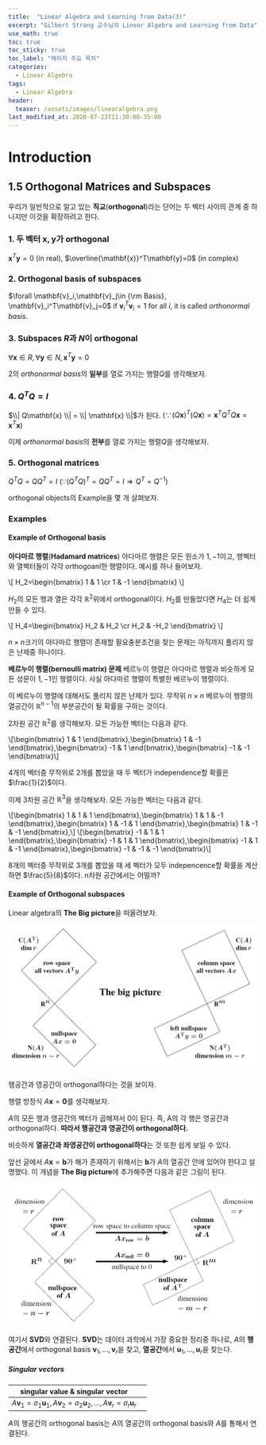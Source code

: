 ```yaml
---
title:  "Linear Algebra and Learning from Data(3)"
excerpt: "Gilbert Strang 교수님의 Linear Algebra and Learning from Data"
use_math: true
toc: true
toc_sticky: true
toc_label: "페이지 주요 목차"
categories:
  - Linear Algebra
tags:
  - Linear Algebra
header:
  teaser: /assets/images/linearalgebra.png
last_modified_at: 2020-07-23T11:30:00-35:00
---
```


# Introduction
## 1.5 Orthogonal Matrices and Subspaces

우리가 일반적으로 알고 있는 **직교**(**orthogonal**)라는 단어는 두 벡터 사이의 관계 중 하나지만 이것을 확장하려고 한다.

### 1. 두 벡터 $\mathbf{x},\mathbf{y}$가 orthogonal
$\mathbf{x}^T\mathbf{y}=0$ (in real), $\overline{\mathbf{x}}^T\mathbf{y}=0$ (in complex)
### 2. Orthogonal basis of subspaces
$\forall \mathbf{v}_i,\mathbf{v}_j\in {\rm Basis}, \mathbf{v}_i^T\mathbf{v}_j=0$ if $\mathbf{v}_i^T\mathbf{v}_i=1$ for all $i$, it is called *orthonormal basis*.
### 3. Subspaces $R$과 $N$이 orthogonal
$\forall \mathbf{x}\in R,\, \forall \mathbf{y}\in N,\, \mathbf{x}^T\mathbf{y}=0$

2의 *orthonormal basis*의 **일부**를 열로 가지는 행렬$Q$를 생각해보자.
### 4. $Q^TQ=I$
$\\| Q\mathbf{x} \\| = \\| \mathbf{x} \\|$가 된다.
$(\because (Q\mathbf{x})^T(Q\mathbf{x})=\mathbf{x}^T Q^T Q \mathbf{x}=\mathbf{x}^T\mathbf{x})$

이제 *orthonormal basis*의 **전부**를 열로 가지는 행렬$Q$을 생각해보자.
### 5. Orthogonal matrices
$Q^TQ=QQ^T=I$
$(\because (Q^TQ)^T=QQ^T=I \Rightarrow Q^T=Q^{-1})$

orthogonal objects의 Example을 몇 개 살펴보자.

### Examples
#### Example of Orthogonal basis
**아다마르 행렬**(**Hadamard matrices**)
아다마르 행렬은 모든 원소가 $1,-1$이고, 행벡터와 열벡터들이 각각 orthogoanl한 행렬이다. 예시를 하나 들어보자.

\\[ H_2=\begin{bmatrix} 1 & 1 \cr 1 & -1 \end{bmatrix} \\]

$H_2$의 모든 행과 열은 각각 $\mathbb{R}^2$위에서 orthogonal이다. $H_2$를 만들었다면 $H_4$는 더 쉽게 만들 수 있다.

\\[ H_4=\begin{bmatrix} H_2 & H_2 \cr H_2 & -H_2 \end{bmatrix} \\]

$n\times n$크기의 아다마르 행렬이 존재할 필요충분조건을 찾는 문제는 아직까지 풀리지 않은 난제중 하나이다.

**베르누이 행렬(bernoulli matrix) 문제**
베르누이 행렬은 아다마르 행렬과 비슷하게 모든 성문이 $1,-1$인 행렬이다. 사실 아다마르 행렬이 특별한 베르누이 행렬이다.

이 베르누이 행렬에 대해서도 풀리지 않은 난제가 있다. 무작위 $n\times n$ 베르누이 행렬의 열공간이 $\mathbb{R}^{n-1}$의 부분공간이 될 확률을 구하는 것이다.

$2$차원 공간 $\mathbb{R}^2$를 생각해보자. 모든 가능한 벡터는 다음과 같다.

\\[\begin{bmatrix} 1 & 1 \end{bmatrix},\begin{bmatrix} 1 & -1 \end{bmatrix},\begin{bmatrix} -1 & 1 \end{bmatrix},\begin{bmatrix} -1 & -1 \end{bmatrix}\\]

$4$개의 벡터중 무작위로 $2$개를 뽑았을 때 두 벡터가 independence할 확률은 $\frac{1}{2}$이다.

이제 $3$차원 공간 $\mathbb{R}^3$을 생각해보자. 모든 가능한 벡터는 다음과 같다.

\\[\begin{bmatrix} 1 & 1 & 1 \end{bmatrix},\begin{bmatrix} 1 & 1 & -1 \end{bmatrix},\begin{bmatrix} 1 & -1 & 1 \end{bmatrix},\begin{bmatrix} 1 & -1 & -1 \end{bmatrix},\\]
\\[\begin{bmatrix} -1 & 1 & 1 \end{bmatrix},\begin{bmatrix} -1 & 1 & 1 \end{bmatrix},\begin{bmatrix} -1 & 1 & -1 \end{bmatrix},\begin{bmatrix} -1 & -1 & -1 \end{bmatrix}\\]

$8$개의 벡터중 무작위로 $3$개를 뽑았을 때 세 벡터가 모두 indepencence할 확률을 계산하면 $\frac{5}{8}$이다. $n$차원 공간에서는 어떨까?

#### Example of Orthogonal subspaces
Linear algebra의 **The Big picture**을 떠올려보자.

![](https://raw.githubusercontent.com/Archin-coding/Archin-coding.github.io/master/assets/images/linearalgebra/20200722_5.png) 

행공간과 영공간이 orthogonal하다는 것을 보이자.

행렬 방정식 $A\mathbf{x}=\mathbf{0}$를 생각해보자.

$A$의 모든 행과 영공간의 벡터가 곱해져서 $0$이 된다. 즉, A의 각 행은 영공간과 orthogonal하다. **따라서 행공간과 영공간이 orthogonal하다.**

비슷하게 **열공간과 좌영공간이 orthogonal하다**는 것 또한 쉽게 보일 수 있다.

앞선 글에서 $A\mathbf{x}=\mathbf{b}$가 해가 존재하기 위해서는 $\mathbf{b}$가 $A$의 열공간 안에 있어야 한다고 설명했다. 이 개념을 **The Big picture**에 추가해주면 다음과 같은 그림이 된다.

![](https://raw.githubusercontent.com/Archin-coding/Archin-coding.github.io/master/assets/images/linearalgebra/20200723_1.png)

여기서 **SVD**와 연결된다. 
**SVD**는 데이터 과학에서 가장 중요한 정리중 하나로, $A$의 **행공간**에서 orthogonal basis $\mathbf{v}_1,\ldots,\mathbf{v}_r$을 찾고, **열공간**에서 $\mathbf{u}_1,\ldots,\mathbf{u}_r$을 찾는다. 

##### Singular vectors

| singular value & singular vector ||
|:--:|:--:|
| $A\mathbf{v}_1 = \sigma_1\mathbf{u}_1, A\mathbf{v}_2 = \sigma_2\mathbf{u}_2, \ldots , A\mathbf{v}_r = \sigma_r\mathbf{u}_r$ ||

$A$의 행공간의 orthogonal basis는 $A$의 열공간의 orthogonal basis와 $A$를 통해서 연결된다.

